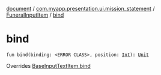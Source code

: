 [document](../../index.md) / [com.myapp.presentation.ui.mission_statement](../index.md) / [FuneralInputItem](index.md) / [bind](./bind.md)

# bind

`fun bind(binding: <ERROR CLASS>, position: `[`Int`](https://kotlinlang.org/api/latest/jvm/stdlib/kotlin/-int/index.html)`): `[`Unit`](https://kotlinlang.org/api/latest/jvm/stdlib/kotlin/-unit/index.html)

Overrides [BaseInputTextItem.bind](../../com.myapp.presentation.utils/-base-input-text-item/bind.md)

